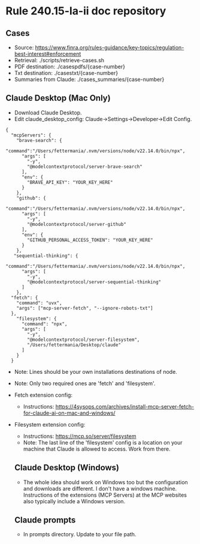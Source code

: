 # Rule 240.15-la-ii doc repository

## Cases

- Source: https://www.finra.org/rules-guidance/key-topics/regulation-best-interest#enforcement
- Retrieval: ./scripts/retrieve-cases.sh
- PDF destination: ./casespdfs/{case-number}
- Txt destination: ./casestxt/{case-number}
- Summaries from Claude: ./cases_summaries/{case-number}


## Claude Desktop (Mac Only)

- Download Claude Desktop.  
- Edit claude_desktop_config: Claude->Settings->Developer->Edit Config.
``` 
{
  "mcpServers": {
    "brave-search": {
      "command":"/Users/fettermania/.nvm/versions/node/v22.14.0/bin/npx",
      "args": [
        "-y",
        "@modelcontextprotocol/server-brave-search"
      ],
      "env": {
        "BRAVE_API_KEY": "YOUR_KEY_HERE"
      }
    },
    "github": {
      "command":"/Users/fettermania/.nvm/versions/node/v22.14.0/bin/npx",
      "args": [
        "-y",
        "@modelcontextprotocol/server-github"
      ],
      "env": {
        "GITHUB_PERSONAL_ACCESS_TOKEN": "YOUR_KEY_HERE"
      }
    },
   "sequential-thinking": {
      "command":"/Users/fettermania/.nvm/versions/node/v22.14.0/bin/npx",
      "args": [
        "-y",
        "@modelcontextprotocol/server-sequential-thinking"
      ]
    },
  "fetch": {
    "command": "uvx",
    "args": ["mcp-server-fetch", "--ignore-robots-txt"]
  },
    "filesystem": {
      "command": "npx",
      "args": [
        "-y",
        "@modelcontextprotocol/server-filesystem",
        "/Users/fettermania/Desktop/claude"
      ]
    }
  }
  ```
- Note: Lines should be your own installations destinations of node.  
- Note: Only two required ones are 'fetch' and 'filesystem'.  
- Fetch extension config: 
  - Instructions: https://4sysops.com/archives/install-mcp-server-fetch-for-claude-ai-on-mac-and-windows/
- Filesystem extension config:
  - Instructions: https://mcp.so/server/filesystem
  - Note: The last line of the 'filesystem' config is a location on your machine that Claude is allowed to access.  Work from there.

  ## Claude Desktop (Windows)

  - The whole idea should work on Windows too but the configuration and downloads are different.  I don't have a windows machine.  Instructions of the extensions (MCP Servers) at the MCP websites also typically include a Windows version.

  ## Claude prompts

  - In prompts directory.  Update to your file path.  